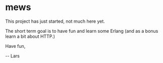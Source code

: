
mews
===========

This project has just started, not much here yet.

The short term goal is to have fun and learn some Erlang (and as a bonus learn a bit about HTTP.)

Have fun,

  --  Lars